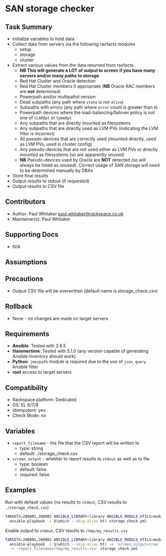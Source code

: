 # SAN storage checker

## Task Summary
 - Initialize variables to hold data
 - Collect data from servers via the following raxfacts modules
   - setup
   - storage
   - cluster
 - Extract various values from the data returned from raxfacts
   - **NB This will generate a LOT of output to screen if you have many servers and/or many paths to storage**
   - Red Hat Cluster and Oracle detection
   - Red Hat Cluster members if appropriate (**NB** Oracle RAC members are **not** determined)
   - Powerpath and/or multipathd version
   - Dead subpaths (any path where `state` is not `alive`)
   - Subpaths with errors (any path where `error` count is greater than `0`)
   - Powerpath devices where the load-balancing/failover policy is not one of `CLAROpt` or `SymmOpt`
   - Any subpaths that are directly mounted as filesystems
   - Any subpaths that are directly used as LVM PVs (indicating the LVM filter is incorrect)
   - All pseudo-devices that are correctly used (mounted directly, used as LVM PVs, used in cluster config)
   - Any pseudo-devices that are not used either as LVM PVs or directly mounted as filesystems (so are apparently unused)
   - **NB** Pseudo-devices used by Oracle are **NOT** detected (so will always be listed as unused). Correct usage of SAN storage will need to be determined manually by DBAs
 - Store final results
 - Output results to stdout (if requested)
 - Output results to CSV file

## Contributors
  - Author:          Paul Whitaker <paul.whitaker@rackspace.co.uk>
  - Maintainer(s):   Paul Whitaker

## Supporting Docs
  - N/A

## Assumptions

## Precautions
  - Output CSV file will be overwritten (default name is storage_check.csv)

## Rollback
  - None - no changes are made on target servers

## Requirements
  - **Ansible**: Tested with 2.8.5
  - **Hammertime**: Tested with 5.1.0 (any version capable of generating Ansible inventory should work)
  - **Python**: `jmespath` module is required due to the use of `json_query` Ansible filter
  - **root** access to target servers

## Compatibility
  - Rackspace platform: Dedicated
  - OS: EL 6/7/8
  - Idempotent: yes
  - Check Mode: no

## Variables
  - `report_filename` - the file that the CSV report will be written to
    - type: string
    - default: ./storage_check.csv
  - `screen_output` - whether to report results to `stdout` as well as to file
    - type: boolean
    - default: false
    - required: false

## Examples
  Run with default values (no results to `stdout`, CSV results to `./storage_check.csv`)
  ```bash
  TARGETS=200001,200002 ANSIBLE_LIBRARY=library ANSIBLE_MODULE_UTILS=module_utils \
    ansible-playbook -i $(which --skip-alias ht) storage_check.yml
  ```

  Enable output to `stdout`, CSV results to `/tmp/my_results.csv`
  ```bash
  TARGETS=200001,200002 ANSIBLE_LIBRARY=library ANSIBLE_MODULE_UTILS=module_utils \
    ansible-playbook -i $(which --skip-alias ht) -e 'screen_output=true' \
    -e 'report_filename=/tmp/my_results.csv' storage_check.yml
  ```
